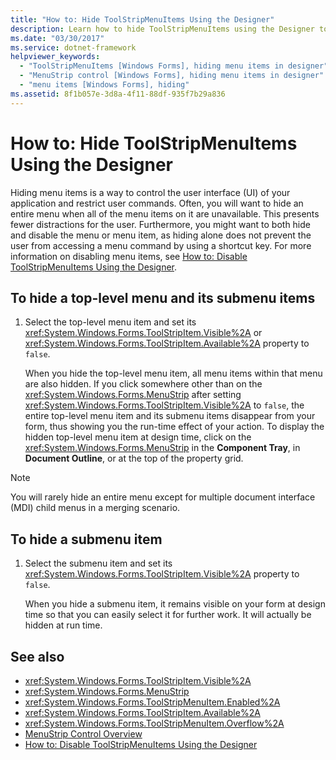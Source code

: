 ```yaml
---
title: "How to: Hide ToolStripMenuItems Using the Designer"
description: Learn how to hide ToolStripMenuItems using the Designer tool to control the user interface of your application and to restrict user commands.
ms.date: "03/30/2017"
ms.service: dotnet-framework
helpviewer_keywords:
  - "ToolStripMenuItems [Windows Forms], hiding menu items in designer"
  - "MenuStrip control [Windows Forms], hiding menu items in designer"
  - "menu items [Windows Forms], hiding"
ms.assetid: 8f1b057e-3d8a-4f11-88df-935f7b29a836
---
```

# How to: Hide ToolStripMenuItems Using the Designer

Hiding menu items is a way to control the user interface (UI) of your application and restrict user commands. Often, you will want to hide an entire menu when all of the menu items on it are unavailable. This presents fewer distractions for the user. Furthermore, you might want to both hide and disable the menu or menu item, as hiding alone does not prevent the user from accessing a menu command by using a shortcut key. For more information on disabling menu items, see [How to: Disable ToolStripMenuItems Using the Designer](how-to-disable-toolstripmenuitems-using-the-designer.md).

## To hide a top-level menu and its submenu items

1. Select the top-level menu item and set its <xref:System.Windows.Forms.ToolStripItem.Visible%2A> or <xref:System.Windows.Forms.ToolStripItem.Available%2A> property to `false`.

     When you hide the top-level menu item, all menu items within that menu are also hidden. If you click somewhere other than on the <xref:System.Windows.Forms.MenuStrip> after setting <xref:System.Windows.Forms.ToolStripItem.Visible%2A> to `false`, the entire top-level menu item and its submenu items disappear from your form, thus showing you the run-time effect of your action. To display the hidden top-level menu item at design time, click on the <xref:System.Windows.Forms.MenuStrip> in the **Component Tray**, in **Document Outline**, or at the top of the property grid.

> [!NOTE]
> You will rarely hide an entire menu except for multiple document interface (MDI) child menus in a merging scenario.

## To hide a submenu item

1. Select the submenu item and set its <xref:System.Windows.Forms.ToolStripItem.Visible%2A> property to `false`.

     When you hide a submenu item, it remains visible on your form at design time so that you can easily select it for further work. It will actually be hidden at run time.

## See also

- <xref:System.Windows.Forms.ToolStripItem.Visible%2A>
- <xref:System.Windows.Forms.MenuStrip>
- <xref:System.Windows.Forms.ToolStripMenuItem.Enabled%2A>
- <xref:System.Windows.Forms.ToolStripItem.Available%2A>
- <xref:System.Windows.Forms.ToolStripMenuItem.Overflow%2A>
- [MenuStrip Control Overview](menustrip-control-overview-windows-forms.md)
- [How to: Disable ToolStripMenuItems Using the Designer](how-to-disable-toolstripmenuitems-using-the-designer.md)
